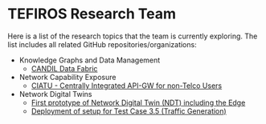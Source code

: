 # TEFIROS Research Team

Here is a list of the research topics that the team is currently exploring. The list includes all related GitHub repositories/organizations:

- Knowledge Graphs and Data Management
  - [CANDIL Data Fabric](https://github.com/candil-data-fabric)
- Network Capability Exposure
  - [CIATU - Centrally Integrated API-GW for non-Telco Users](https://github.com/tefiros/CIATU)
- Network Digital Twins
  - [First prototype of Network Digital Twin (NDT) including the Edge](https://github.com/tefiros/NDT-Prototype-Edge)
  - [Deployment of setup for Test Case 3.5 (Traffic Generation)](https://github.com/tefiros/NDT_TC3.5_topology)
